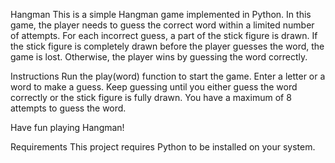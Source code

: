 Hangman
This is a simple Hangman game implemented in Python. In this game, the player needs to guess the correct word within a limited number of attempts. For each incorrect guess, a part of the stick figure is drawn. If the stick figure is completely drawn before the player guesses the word, the game is lost. Otherwise, the player wins by guessing the word correctly.

Instructions
  Run the play(word) function to start the game.
  Enter a letter or a word to make a guess.
  Keep guessing until you either guess the word correctly or the stick figure is fully drawn.
  You have a maximum of 8 attempts to guess the word.

Have fun playing Hangman!

Requirements
This project requires Python to be installed on your system.
